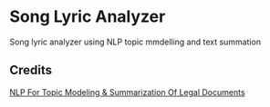 # Song Lyric Analyzer

Song lyric analyzer using NLP topic mmdelling and text summation 

## Credits

[NLP For Topic Modeling & Summarization Of Legal Documents][1]

[1]: https://towardsdatascience.com/nlp-for-topic-modeling-summarization-of-legal-documents-8c89393b1534